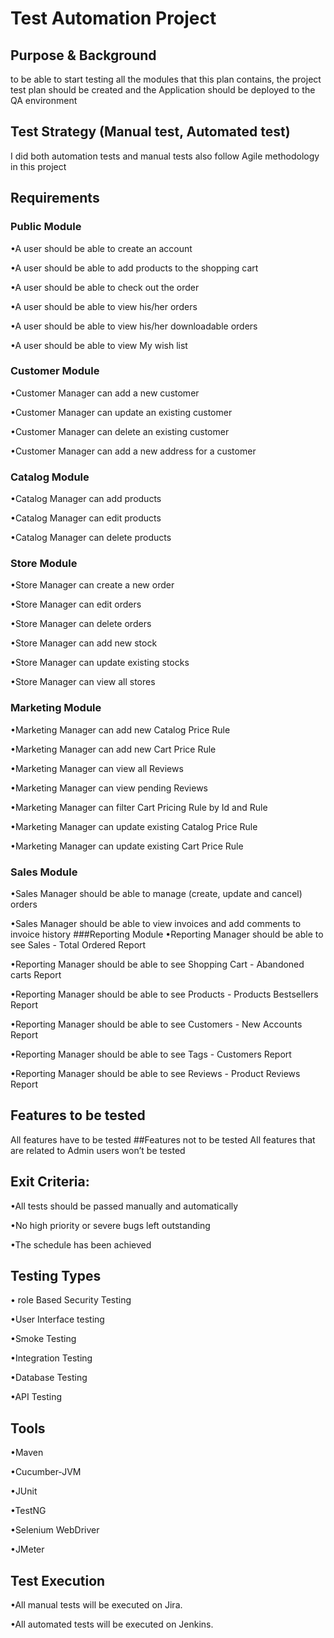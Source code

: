 
# Test Automation Project

## Purpose & Background

to be able to start  testing  all the modules that this plan contains,  the project test plan should be created and the Application should be deployed to the QA environment

## Test Strategy (Manual test, Automated test)

I did both automation tests and manual tests also  follow Agile methodology in this project

## Requirements

### Public Module

•A user should be able to create an account

•A user should be able to add products to the shopping cart

•A user should be able to check out the order

•A user should be able to view his/her orders

•A user should be able to view his/her downloadable orders

•A user should be able to view My wish list

### Customer Module

•Customer Manager can add a new customer 

•Customer Manager can update an existing customer 

•Customer Manager can delete an existing customer 

•Customer Manager can add a new address for a customer 

### Catalog Module 

•Catalog Manager can add products 

•Catalog Manager can edit products 

•Catalog Manager can delete products 

### Store Module

•Store Manager can create a new order 

•Store Manager can edit orders 

•Store Manager can delete orders 

•Store Manager can add new stock 

•Store Manager can update existing stocks 

•Store Manager can view all stores 

### Marketing Module

•Marketing Manager can add new Catalog Price Rule 

•Marketing Manager can add new Cart Price Rule 

•Marketing Manager can view all Reviews 

•Marketing Manager can view pending Reviews 

•Marketing Manager can filter Cart Pricing Rule by Id and Rule 

•Marketing Manager can update existing Catalog Price Rule 

•Marketing Manager can update existing Cart Price Rule

### Sales Module

•Sales Manager should be able to manage (create, update and cancel)  orders 

•Sales Manager should be able to view invoices and add comments to invoice history 
###Reporting Module
•Reporting Manager should be able to see  Sales - Total Ordered Report

•Reporting Manager should be able to see Shopping Cart - Abandoned carts Report

•Reporting Manager should be able to see Products - Products Bestsellers Report

•Reporting Manager should be able to see Customers - New Accounts Report

•Reporting Manager should be able to see Tags - Customers Report

•Reporting Manager should be able to see Reviews - Product Reviews Report

## Features to be tested

All features have to be tested 
##Features not to be tested
All features that are related to Admin users won’t be tested

## Exit Criteria:

•All tests should be passed manually and automatically

•No high priority or severe bugs left outstanding

•The schedule has been achieved

## Testing Types

• role Based Security Testing

•User Interface testing

•Smoke Testing

•Integration Testing

•Database Testing

•API Testing

## Tools

•Maven

•Cucumber-JVM

•JUnit

•TestNG

•Selenium WebDriver

•JMeter

## Test Execution

•All manual tests will be executed on Jira.

•All automated tests will be executed on Jenkins.
